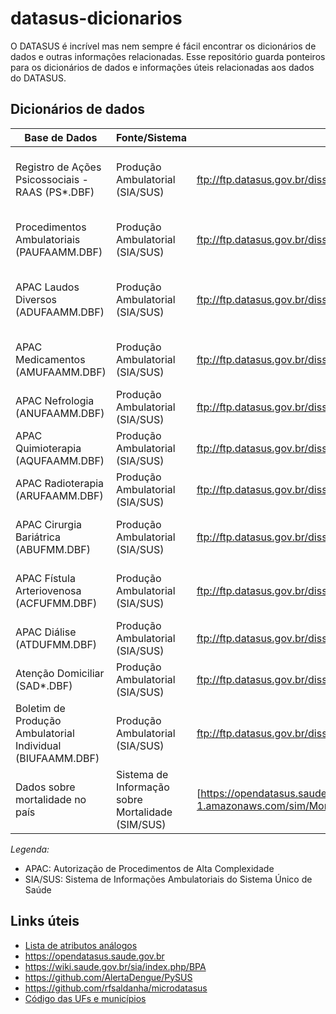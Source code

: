 # datasus-dicionarios

O DATASUS é incrível mas nem sempre é fácil encontrar os dicionários de dados
e outras informações relacionadas. Esse repositório guarda ponteiros para
os dicionários de dados e informações úteis relacionadas aos dados do DATASUS.

## Dicionários de dados

Base de Dados | Fonte/Sistema | Link | Notas
--------------|---------------|------|-------
Registro de Ações Psicossociais - RAAS (PS*.DBF) | Produção Ambulatorial (SIA/SUS) | ftp://ftp.datasus.gov.br/dissemin/publicos/SIASUS/200801_/Doc/Informe_Tecnico_SIASUS_2019_07.pdf | Registro das Ações Ambulatoriais de Saúde - Psicossocial
Procedimentos Ambulatoriais (PAUFAAMM.DBF) | Produção Ambulatorial (SIA/SUS) | ftp://ftp.datasus.gov.br/dissemin/publicos/SIASUS/200801_/Doc/Informe_Tecnico_SIASUS_2019_07.pdf | Registra todos os atendimentos ambulatoriais realizados no SUS 
APAC Laudos Diversos (ADUFAAMM.DBF) | Produção Ambulatorial (SIA/SUS) | ftp://ftp.datasus.gov.br/dissemin/publicos/SIASUS/200801_/Doc/Informe_Tecnico_SIASUS_2019_07.pdf | Autorizações de Procedimentos de Alta Complexidade - Laudos Gerais
APAC Medicamentos (AMUFAAMM.DBF) | Produção Ambulatorial (SIA/SUS) | ftp://ftp.datasus.gov.br/dissemin/publicos/SIASUS/200801_/Doc/Informe_Tecnico_SIASUS_2019_07.pdf | Registro de dispensação de medicamentos de alto custo
APAC Nefrologia (ANUFAAMM.DBF) | Produção Ambulatorial (SIA/SUS) | ftp://ftp.datasus.gov.br/dissemin/publicos/SIASUS/200801_/Doc/Informe_Tecnico_SIASUS_2019_07.pdf | Procedimentos de terapia renal substitutiva
APAC Quimioterapia (AQUFAAMM.DBF) | Produção Ambulatorial (SIA/SUS) | ftp://ftp.datasus.gov.br/dissemin/publicos/SIASUS/200801_/Doc/Informe_Tecnico_SIASUS_2019_07.pdf | Tratamentos quimioterápicos ambulatoriais
APAC Radioterapia (ARUFAAMM.DBF) | Produção Ambulatorial (SIA/SUS) | ftp://ftp.datasus.gov.br/dissemin/publicos/SIASUS/200801_/Doc/Informe_Tecnico_SIASUS_2019_07.pdf | Tratamentos radioterápicos ambulatoriais  
APAC Cirurgia Bariátrica (ABUFMM.DBF) | Produção Ambulatorial (SIA/SUS) | ftp://ftp.datasus.gov.br/dissemin/publicos/SIASUS/200801_/Doc/Informe_Tecnico_SIASUS_2019_07.pdf | Acompanhamento pré e pós-operatório de cirurgia bariátrica
APAC Fístula Arteriovenosa (ACFUFMM.DBF) | Produção Ambulatorial (SIA/SUS) | ftp://ftp.datasus.gov.br/dissemin/publicos/SIASUS/200801_/Doc/Informe_Tecnico_SIASUS_2019_07.pdf | Confecção e manutenção de fístulas para hemodiálise
APAC Diálise (ATDUFMM.DBF) | Produção Ambulatorial (SIA/SUS) | ftp://ftp.datasus.gov.br/dissemin/publicos/SIASUS/200801_/Doc/Informe_Tecnico_SIASUS_2019_07.pdf | Procedimentos de diálise ambulatorial
Atenção Domiciliar (SAD*.DBF) | Produção Ambulatorial (SIA/SUS) | ftp://ftp.datasus.gov.br/dissemin/publicos/SIASUS/200801_/Doc/Informe_Tecnico_SIASUS_2019_07.pdf | Atendimentos realizados em domicílio
Boletim de Produção Ambulatorial Individual (BIUFAAMM.DBF) | Produção Ambulatorial (SIA/SUS) | ftp://ftp.datasus.gov.br/dissemin/publicos/SIASUS/200801_/Doc/Informe_Tecnico_SIASUS_2019_07.pdf | Registro individualizado de procedimentos ambulatoriais
Dados sobre mortalidade no país | Sistema de Informação sobre Mortalidade (SIM/SUS) | [https://opendatasus.saude.gov.br/pt_BR/dataset/sim](https://diaad.s3.sa-east-1.amazonaws.com/sim/Mortalidade_Geral+-+Estrutura.pdf) | 

_Legenda:_
- APAC: Autorização de Procedimentos de Alta Complexidade
- SIA/SUS: Sistema de Informações Ambulatoriais do Sistema Único de Saúde 

## Links úteis

* [Lista de atributos análogos](https://wiki.conass.org.br/index.php?title=Tabela_de_dom%C3%ADnio_atributos_(vari%C3%A1veis)_do_SUS)
* https://opendatasus.saude.gov.br
* https://wiki.saude.gov.br/sia/index.php/BPA
* https://github.com/AlertaDengue/PySUS
* https://github.com/rfsaldanha/microdatasus
* [Código das UFs e municípios](https://www.ibge.gov.br/explica/codigos-dos-municipios.php)
